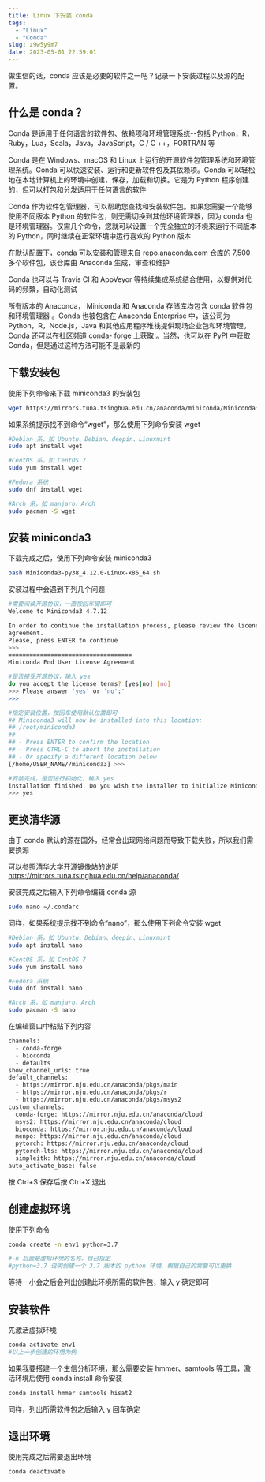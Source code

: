 ```yaml
---
title: Linux 下安装 conda
tags:
  - "Linux"
  - "Conda"
slug: z9w5y9m7
date: 2023-05-01 22:59:01
---
```


做生信的话，conda 应该是必要的软件之一吧？记录一下安装过程以及源的配置。

<!--more-->

## 什么是 conda？

Conda 是适用于任何语言的软件包、依赖项和环境管理系统--包括 Python，R，Ruby，Lua，Scala，Java，JavaScript，C / C ++，FORTRAN 等

Conda 是在 Windows、macOS 和 Linux 上运行的开源软件包管理系统和环境管理系统。Conda 可以快速安装、运行和更新软件包及其依赖项。Conda 可以轻松地在本地计算机上的环境中创建，保存，加载和切换。它是为 Python 程序创建的，但可以打包和分发适用于任何语言的软件

Conda 作为软件包管理器，可以帮助您查找和安装软件包。如果您需要一个能够使用不同版本 Python 的软件包，则无需切换到其他环境管理器，因为 conda 也是环境管理器。仅需几个命令，您就可以设置一个完全独立的环境来运行不同版本的 Python，同时继续在正常环境中运行喜欢的 Python 版本

在默认配置下，conda 可以安装和管理来自 repo.anaconda.com 仓库的 7,500 多个软件包，该仓库由 Anaconda 生成，审查和维护

Conda 也可以与 Travis CI 和 AppVeyor 等持续集成系统结合使用，以提供对代码的频繁，自动化测试

所有版本的 Anaconda， Miniconda 和 Anaconda 存储库均包含 conda 软件包和环境管理器 。Conda 也被包含在 Anaconda Enterprise 中，该公司为 Python，R，Node.js，Java 和其他应用程序堆栈提供现场企业包和环境管理。Conda 还可以在社区频道 conda- forge 上获取 。当然，也可以在 PyPI 中获取 Conda，但是通过这种方法可能不是最新的

## 下载安装包

使用下列命令来下载 miniconda3 的安装包

```bash
wget https://mirrors.tuna.tsinghua.edu.cn/anaconda/miniconda/Miniconda3-py38_4.12.0-Linux-x86_64.sh
```

如果系统提示找不到命令“wget”，那么使用下列命令安装 wget

```bash
#Debian 系，如 Ubuntu、Debian、deepin、Linuxmint
sudo apt install wget

#CentOS 系，如 CentOS 7
sudo yum install wget

#Fedora 系统
sudo dnf install wget

#Arch 系，如 manjaro、Arch
sudo pacman -S wget 
```

## 安装 miniconda3

下载完成之后，使用下列命令安装 miniconda3

```bash
bash Miniconda3-py38_4.12.0-Linux-x86_64.sh
```

安装过程中会遇到下列几个问题

```bash
#需要阅读开源协议，一直按回车键即可
Welcome to Miniconda3 4.7.12

In order to continue the installation process, please review the license
agreement.
Please, press ENTER to continue
>>> 
===================================
Miniconda End User License Agreement
```

```bash
#是否接受开源协议，输入 yes
do you accept the license terms? [yes|no] [no] 
>>> Please answer 'yes' or 'no':' 
>>>
```

```bash
#指定安装位置，按回车使用默认位置即可
## Miniconda3 will now be installed into this location: 
## /root/miniconda3 
## 
## - Press ENTER to confirm the location 
## - Press CTRL-C to abort the installation 
## - Or specify a different location below 
[/home/USER_NAME//miniconda3] >>>
```

```bash
#安装完成，是否进行初始化，输入 yes
installation finished. Do you wish the installer to initialize Miniconda3 by running conda init? [yes|no] [no] 
>>> yes
```

## 更换清华源

由于 conda 默认的源在国外，经常会出现网络问题而导致下载失败，所以我们需要换源

可以参照清华大学开源镜像站的说明 https://mirrors.tuna.tsinghua.edu.cn/help/anaconda/

安装完成之后输入下列命令编辑 conda 源

```bash
sudo nano ~/.condarc
```

同样，如果系统提示找不到命令“nano”，那么使用下列命令安装 wget

```bash
#Debian 系，如 Ubuntu、Debian、deepin、Linuxmint
sudo apt install nano

#CentOS 系，如 CentOS 7
sudo yum install nano

#Fedora 系统
sudo dnf install nano

#Arch 系，如 manjaro、Arch
sudo pacman -S nano
```

在编辑窗口中粘贴下列内容

```bash
channels:
  - conda-forge
  - bioconda
  - defaults
show_channel_urls: true
default_channels:
  - https://mirror.nju.edu.cn/anaconda/pkgs/main
  - https://mirror.nju.edu.cn/anaconda/pkgs/r
  - https://mirror.nju.edu.cn/anaconda/pkgs/msys2
custom_channels:
  conda-forge: https://mirror.nju.edu.cn/anaconda/cloud
  msys2: https://mirror.nju.edu.cn/anaconda/cloud
  bioconda: https://mirror.nju.edu.cn/anaconda/cloud
  menpo: https://mirror.nju.edu.cn/anaconda/cloud
  pytorch: https://mirror.nju.edu.cn/anaconda/cloud
  pytorch-lts: https://mirror.nju.edu.cn/anaconda/cloud
  simpleitk: https://mirror.nju.edu.cn/anaconda/cloud
auto_activate_base: false
```

按 Ctrl+S 保存后按 Ctrl+X 退出

## 创建虚拟环境

使用下列命令

```bash
conda create -n env1 python=3.7

#-n 后面是虚拟环境的名称，自己指定
#python=3.7 说明创建一个 3.7 版本的 python 环境，根据自己的需要可以更换
```

等待一小会之后会列出创建此环境所需的软件包，输入 y 确定即可

## 安装软件

先激活虚拟环境

```bash
conda activate env1
#以上一步创建的环境为例
```

如果我要搭建一个生信分析环境，那么需要安装 hmmer、samtools 等工具，激活环境后使用 conda install 命令安装

```bash
conda install hmmer samtools hisat2
```

同样，列出所需软件包之后输入 y 回车确定

## 退出环境

使用完成之后需要退出环境

```bash
conda deactivate
```